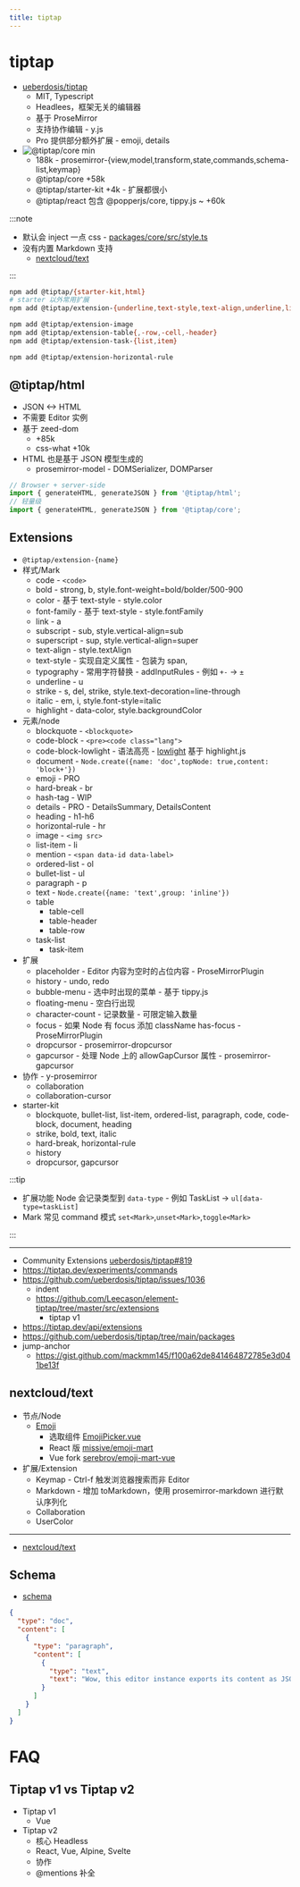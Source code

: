 ```yaml
---
title: tiptap
---
```


# tiptap

- [ueberdosis/tiptap](https://github.com/ueberdosis/tiptap)
  - MIT, Typescript
  - Headlees，框架无关的编辑器
  - 基于 ProseMirror
  - 支持协作编辑 - y.js
  - Pro 提供部分额外扩展 - emoji, details
- ![@tiptap/core min](https://badgen.net/bundlephobia/min/@tiptap/core?label=@tiptap/core%20min)
  - 188k - prosemirror-{view,model,transform,state,commands,schema-list,keymap}
  - @tiptap/core +58k
  - @tiptap/starter-kit +4k - 扩展都很小
  - @tiptap/react 包含 @popperjs/core, tippy.js ~ +60k

:::note

- 默认会 inject 一点 css - [packages/core/src/style.ts](https://github.com/ueberdosis/tiptap/blob/main/packages/core/src/style.ts)
- 没有内置 Markdown 支持
  - [nextcloud/text](https://github.com/nextcloud/text)

:::

```bash
npm add @tiptap/{starter-kit,html}
# starter 以外常用扩展
npm add @tiptap/extension-{underline,text-style,text-align,underline,link,font-family,color,character-count}

npm add @tiptap/extension-image
npm add @tiptap/extension-table{,-row,-cell,-header}
npm add @tiptap/extension-task-{list,item}

npm add @tiptap/extension-horizontal-rule
```

## @tiptap/html

- JSON <-> HTML
- 不需要 Editor 实例
- 基于 zeed-dom
  - +85k
  - css-what +10k
- HTML 也是基于 JSON 模型生成的
  - prosemirror-model - DOMSerializer, DOMParser

```ts
// Browser + server-side
import { generateHTML, generateJSON } from '@tiptap/html';
// 轻量级
import { generateHTML, generateJSON } from '@tiptap/core';
```

## Extensions

- `@tiptap/extension-{name}`
- 样式/Mark
  - code - `<code>`
  - bold - strong, b, style.font-weight=bold/bolder/500-900
  - color - 基于 text-style - style.color
  - font-family - 基于 text-style - style.fontFamily
  - link - a
  - subscript - sub, style.vertical-align=sub
  - superscript - sup, style.vertical-align=super
  - text-align - style.textAlign
  - text-style - 实现自定义属性 - 包装为 span,
  - typography - 常用字符替换 - addInputRules - 例如 `+-` -> `±`
  - underline - u
  - strike - s, del, strike, style.text-decoration=line-through
  - italic - em, i, style.font-style=italic
  - highlight - data-color, style.backgroundColor
- 元素/node
  - blockquote - `<blockquote>`
  - code-block - `<pre><code class="lang">`
  - code-block-lowlight - 语法高亮 - [lowlight] 基于 highlight.js
  - document - `Node.create({name: 'doc',topNode: true,content: 'block+'})`
  - emoji - PRO
  - hard-break - br
  - hash-tag - WIP
  - details - PRO - DetailsSummary, DetailsContent
  - heading - h1-h6
  - horizontal-rule - hr
  - image - `<img src>`
  - list-item - li
  - mention - `<span data-id data-label>`
  - ordered-list - ol
  - bullet-list - ul
  - paragraph - p
  - text - `Node.create({name: 'text',group: 'inline'})`
  - table
    - table-cell
    - table-header
    - table-row
  - task-list
    - task-item
- 扩展
  - placeholder - Editor 内容为空时的占位内容 - ProseMirrorPlugin
  - history - undo, redo
  - bubble-menu - 选中时出现的菜单 - 基于 tippy.js
  - floating-menu - 空白行出现
  - character-count - 记录数量 - 可限定输入数量
  - focus - 如果 Node 有 focus 添加 className has-focus - ProseMirrorPlugin
  - dropcursor - prosemirror-dropcursor
  - gapcursor - 处理 Node 上的 allowGapCursor 属性 - prosemirror-gapcursor
- 协作 - y-prosemirror
  - collaboration
  - collaboration-cursor
- starter-kit
  - blockquote, bullet-list, list-item, ordered-list, paragraph, code, code-block, document, heading
  - strike, bold, text, italic
  - hard-break, horizontal-rule
  - history
  - dropcursor, gapcursor

[lowlight]: https://github.com/wooorm/lowlight

:::tip

- 扩展功能 Node 会记录类型到 `data-type` - 例如 TaskList -> `ul[data-type=taskList]`
- Mark 常见 command 模式 `set<Mark>`,`unset<Mark>`,`toggle<Mark>`

:::

---

- Community Extensions [ueberdosis/tiptap#819](https://github.com/ueberdosis/tiptap/issues/819)
- https://tiptap.dev/experiments/commands
- https://github.com/ueberdosis/tiptap/issues/1036
  - indent
  - https://github.com/Leecason/element-tiptap/tree/master/src/extensions
    - tiptap v1
- https://tiptap.dev/api/extensions
- https://github.com/ueberdosis/tiptap/tree/main/packages
- jump-anchor
  - https://gist.github.com/mackmm145/f100a62de841464872785e3d041be13f

## nextcloud/text

- 节点/Node
  - [Emoji](https://github.com/nextcloud/text/blob/master/src/extensions/Emoji.js)
    - 选取组件 [EmojiPicker.vue](https://github.com/nextcloud/nextcloud-vue/blob/master/src/components/EmojiPicker/EmojiPicker.vue)
    - React 版 [missive/emoji-mart](https://github.com/missive/emoji-mart)
    - Vue fork [serebrov/emoji-mart-vue](https://github.com/serebrov/emoji-mart-vue)
- 扩展/Extension
  - Keymap - Ctrl-f 触发浏览器搜索而非 Editor
  - Markdown - 增加 toMarkdown，使用 prosemirror-markdown 进行默认序列化
  - Collaboration
  - UserColor

---

- [nextcloud/text](https://github.com/nextcloud/text)

## Schema

- [schema](https://tiptap.dev/api/schema)

```json title="model.json"
{
  "type": "doc",
  "content": [
    {
      "type": "paragraph",
      "content": [
        {
          "type": "text",
          "text": "Wow, this editor instance exports its content as JSON."
        }
      ]
    }
  ]
}
```

# FAQ

## Tiptap v1 vs Tiptap v2

- Tiptap v1
  - Vue
- Tiptap v2
  - 核心 Headless
  - React, Vue, Alpine, Svelte
  - 协作
  - @mentions 补全
